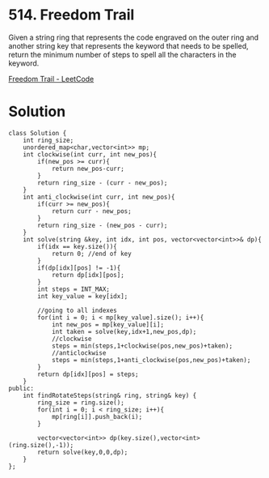 # 514. Freedom Trail

Given a string ring that represents the code engraved on the outer ring and another string key that represents the keyword that needs to be spelled, return the minimum number of steps to spell all the characters in the keyword.

[Freedom Trail - LeetCode](https://leetcode.com/problems/freedom-trail/)

# Solution

```
class Solution {
    int ring_size;
    unordered_map<char,vector<int>> mp;
    int clockwise(int curr, int new_pos){
        if(new_pos >= curr){
            return new_pos-curr;
        }
        return ring_size - (curr - new_pos);
    }
    int anti_clockwise(int curr, int new_pos){
        if(curr >= new_pos){
            return curr - new_pos;
        }
        return ring_size - (new_pos - curr);
    }
    int solve(string &key, int idx, int pos, vector<vector<int>>& dp){
        if(idx == key.size()){
            return 0; //end of key
        }
        if(dp[idx][pos] != -1){
            return dp[idx][pos];
        }
        int steps = INT_MAX;
        int key_value = key[idx];
        
        //going to all indexes
        for(int i = 0; i < mp[key_value].size(); i++){
            int new_pos = mp[key_value][i];
            int taken = solve(key,idx+1,new_pos,dp);
            //clockwise
            steps = min(steps,1+clockwise(pos,new_pos)+taken);
            //anticlockwise
            steps = min(steps,1+anti_clockwise(pos,new_pos)+taken);
        }
        return dp[idx][pos] = steps;
    }
public:
    int findRotateSteps(string& ring, string& key) {
        ring_size = ring.size();
        for(int i = 0; i < ring_size; i++){
            mp[ring[i]].push_back(i); 
        }

        vector<vector<int>> dp(key.size(),vector<int>(ring.size(),-1));
        return solve(key,0,0,dp);
    }
};
```